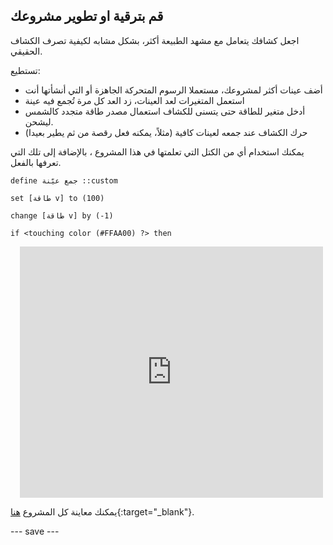 ## قم بترقية او تطوير مشروعك

اجعل كشافك يتعامل مع مشهد الطبيعة أكثر، بشكل مشابه لكيفية تصرف الكشاف الحقيقي.

تستطيع:
- أضف عينات أكثر لمشروعك، مستعملا الرسوم المتحركة الجاهزة أو التي أنشأتها أنت
- استعمل المتغيرات لعد العينات، زد العد كل مرة تُجمع فيه عينة
- أدخل متغير للطاقة حتى يتسنى للكشاف استعمال مصدر طاقة متجدد كالشمس ليشحن.
- حرك الكشاف عند جمعه لعينات كافية (مثلاً، يمكنه فعل رقصة من ثم يطير بعيدا)

يمكنك استخدام أي من الكتل التي تعلمتها في هذا المشروع ، بالإضافة إلى تلك التي تعرفها بالفعل.

```blocks3
define جمع عيّنة ::custom
```

```blocks3
set [طاقة v] to (100)
```

```blocks3
change [طاقة v] by (-1)
```

```blocks3
if <touching color (#FFAA00) ?> then
```


<div class="scratch-preview" style="margin-left: 15px;">
  <iframe allowtransparency="true" width="485" height="402" src="https://scratch.mit.edu/projects/embed/536887721/?autostart=false" frameborder="0"></iframe>
</div>

يمكنك معاينة كل المشروع [هنا](https://scratch.mit.edu/projects/536887721){:target="_blank"}.



--- save ---
